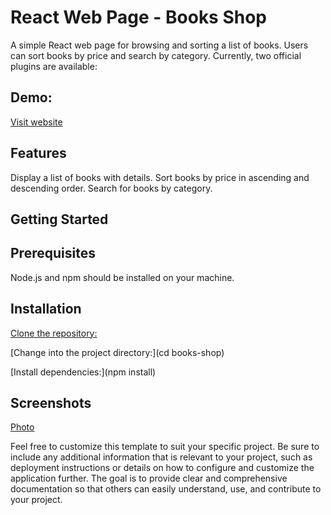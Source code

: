 # React Web Page - Books Shop

A simple React web page for browsing and sorting a list of books. Users can sort books by price and search by category.
Currently, two official plugins are available: 


## Demo: 
[Visit website](https://6544988790262855c31f30bc--gorgeous-croquembouche-869deb.netlify.app/)

## Features
Display a list of books with details.
Sort books by price in ascending and descending order.
Search for books by category.
## Getting Started
## Prerequisites
Node.js and npm should be installed on your machine.

## Installation
[Clone the repository:](https://github.com/mahamudhul/book-corner)

[Change into the project directory:](cd books-shop)

[Install dependencies:](npm install)


## Screenshots
[Photo](https://i.ibb.co/QDs793j/6544988790262855c31f30bc-gorgeous-croquembouche-869deb-netlify-app-1.png)




Feel free to customize this template to suit your specific project. Be sure to include any additional information that is relevant to your project, such as deployment instructions or details on how to configure and customize the application further. The goal is to provide clear and comprehensive documentation so that others can easily understand, use, and contribute to your project.

